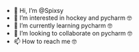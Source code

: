 - 👋 Hi, I’m @Spixsy
- 👀 I’m interested in hockey and pycharm 🤓
- 🌱 I’m currently learning pycharm 🤓
- 💞️ I’m looking to collaborate on pycharm 🤓
- 📫 How to reach me 🤓

<!---
Spixsy/Spixsy is a ✨ special ✨ repository because its `README.md` (this file) appears on your GitHub profile.
You can click the Preview link to take a look at your changes.
--->
